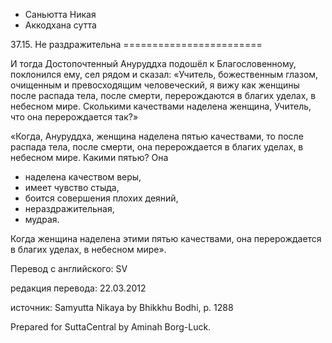









* Саньютта Никая
* Аккодхана сутта


37\.15\. Не раздражительна
\=\=\=\=\=\=\=\=\=\=\=\=\=\=\=\=\=\=\=\=\=\=\=\=



И тогда Достопочтенный Ануруддха подошёл к Благословенному, поклонился ему, сел рядом и сказал: «Учитель, божественным глазом, очищенным и превосходящим человеческий, я вижу как женщины после распада тела, после смерти, перерождаются в благих уделах, в небесном мире\. Сколькими качествами наделена женщина, Учитель, что она перерождается так?»


«Когда, Ануруддха, женщина наделена пятью качествами, то после распада тела, после смерти, она перерождается в благих уделах, в небесном мире\. Какими пятью? Она


* наделена качеством веры,
* имеет чувство стыда,
* боится совершения плохих деяний,
* нераздражительная,
* мудрая\.


Когда женщина наделена этими пятью качествами, она перерождается в благих уделах, в небесном мире»\.



Перевод с английского: SV


редакция перевода: 22\.03\.2012


источник: Samyutta Nikaya by Bhikkhu Bodhi, p\. 1288


Prepared for SuttaCentral by Aminah Borg\-Luck\.






